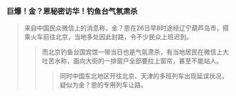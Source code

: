 ### 巨爆！金？恩秘密访华！钓鱼台气氛肃杀
>来自中国民众微信上的消息称，金？恩在26日早8时途经辽宁葫芦岛市，搭乘火车前往北京，当地多处因此封路，令不少民众上班迟到。
>>而北京钓鱼台国宾馆一带当日也是气氛肃杀，有当地居民在微信上大吐苦水称，面向大街的一排窗户全部要拉上窗帘，甚至不能站人。
>>>同时中国东北地区开往北京、天津的多班列车出现延误状况，疑似为金？恩的专用列车让路。